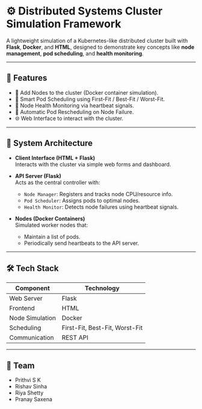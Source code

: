 # ⚙️ Distributed Systems Cluster Simulation Framework

A lightweight simulation of a Kubernetes-like distributed cluster built with **Flask**, **Docker**, and **HTML**, designed to demonstrate key concepts like **node management**, **pod scheduling**, and **health monitoring**.


---

## 📌 Features

- 🔧 Add Nodes to the cluster (Docker container simulation).
- 🧠 Smart Pod Scheduling using First-Fit / Best-Fit / Worst-Fit.
- 💓 Node Health Monitoring via heartbeat signals.
- 🔄 Automatic Pod Rescheduling on Node Failure.
- 🌐 Web Interface to interact with the cluster.

---

## 🧱 System Architecture

- **Client Interface (HTML + Flask)**  
  Interacts with the cluster via simple web forms and dashboard.

- **API Server (Flask)**  
  Acts as the central controller with:
  - `Node Manager`: Registers and tracks node CPU/resource info.
  - `Pod Scheduler`: Assigns pods to optimal nodes.
  - `Health Monitor`: Detects node failures using heartbeat signals.

- **Nodes (Docker Containers)**  
  Simulated worker nodes that:
  - Maintain a list of pods.
  - Periodically send heartbeats to the API server.

---

## 🛠️ Tech Stack

| Component         | Technology         |
|------------------|--------------------|
| Web Server       | Flask              |
| Frontend         | HTML               |
| Node Simulation  | Docker             |
| Scheduling       | First-Fit, Best-Fit, Worst-Fit |
| Communication    | REST API           |

---

## 🚀 Team
- Prithvi S K
- Rishav Sinha
- Riya Shetty
- Pranay Saxena
